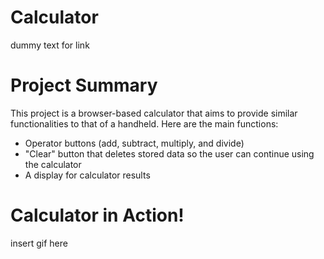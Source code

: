 # Calculator
dummy text for link
# Project Summary
This project is a browser-based calculator that aims to provide similar functionalities to that of a handheld. 
Here are the main functions:
* Operator buttons (add, subtract, multiply, and divide)
* "Clear" button that deletes stored data so the user can continue using the calculator
* A display for calculator results
# Calculator in Action!
insert gif here

